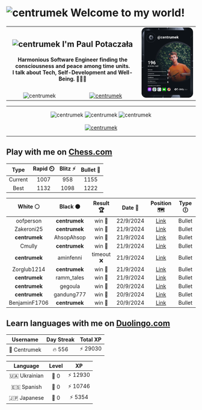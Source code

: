 <h1>
  <img
    src="https://emojis.slackmojis.com/emojis/images/1531849430/4246/blob-sunglasses.gif"
    width="30"
    alt="centrumek"
  />
  Welcome to my world!
</h1>

<table>
  <tbody>
    <tr>
      <td align="center" width="70%" colspan="2">
        <h2>
          <img
            src="https://raw.githubusercontent.com/MartinHeinz/MartinHeinz/master/wave.gif"
            width="30px"
            alt="centrumek"
          />
          I'm Paul Potaczała
        </h2>
        <h4>
          Harmonious Software Engineer finding the consciousness and peace among time units.
          <br/>
          I talk about Tech, Self-Development and Well-Being. 🌿🧘🚀
        </h4>
      </td>
      <td width="30%" rowspan="2">
        <a href="https://app.daily.dev/centrumek">
          <img
            src="./devcard.svg"
            alt="centrumek"
          />
        </a>
      </td>
    </tr>
    <tr align="center">
      <td>
        <img
          src="https://komarev.com/ghpvc/?username=centrumek&label=visitors&color=0e75b6&style=flat"
          alt="centrumek"
        >
      </td>
      <td>
        <a href="https://stackoverflow.com/users/14496012/centrumek">
          <img
            src="https://stackoverflow.com/users/flair/14496012.png?theme=dark"
            alt="centrumek"
          >
        </a>
      </td>
    </tr>
  </tbody>
</table>

---
<div align="center">
  <img 
    src="https://github-readme-stats.vercel.app/api?username=centrumek&show_icons=true&count_private=true&theme=dark&hide_border=true&hide=issues,contribs&bg_color=00000000"
    alt="centrumek"
  />
  <img
    src="https://github-readme-stats.vercel.app/api/top-langs/?username=centrumek&layout=compact&hide_border=true&theme=dark&bg_color=00000000&langs_count=6&exclude_repo=air-statistic-app"
    alt="centrumek"
  />
  <img 
    src="https://github-readme-streak-stats.herokuapp.com?user=centrumek&theme=dark&hide_border=true&background=FFFFFF00"
    alt="centrumek"
  />
  <br/>
  <br/>
  <a href="https://www.buymeacoffee.com/centrumek">
    <img
      src="https://cdn.buymeacoffee.com/buttons/v2/default-orange.png"
      height="50"
      width="210"
      alt="centrumek"
    />
  </a>
</div>

---

## Play with me on [Chess.com](https://www.chess.com/member/centrumek)

<div align="center">
<!--START_SECTION:chessStats-->
<!-- Automatically generated with https://github.com/Balastrong/chess-stats-action -->

| Type | Rapid ⏲️ | Blitz ⚡ | Bullet 🔫 |
|:---:|:---:|:---:|:---:|
| Current | 1007 | 958 | 1155 |
| Best | 1132 | 1098 | 1222 |

| White ⚪ | Black ⚫ | Result 🏆 | Date 📅 | Position 🗺️ | Type 🕕 |
|:---:|:---:|:---:|:---:|:---:|:---:|
| oofperson | **centrumek** | win 🥇 | 22/9/2024 | <a href="http://www.ee.unb.ca/cgi-bin/tervo/fen.pl?select=3r4/8/4pk2/8/5p2/1R3P1P/P1R4K/8 w - -">Link</a> | Bullet |
| Zakeroni25 | **centrumek** | win 🥇 | 21/9/2024 | <a href="http://www.ee.unb.ca/cgi-bin/tervo/fen.pl?select=r7/4k3/p1pNp3/2Pn4/PPBP4/8/5PP1/4RK2 w - -">Link</a> | Bullet |
| **centrumek** | AhsopAhsop | win 🥇 | 21/9/2024 | <a href="http://www.ee.unb.ca/cgi-bin/tervo/fen.pl?select=3Q1k2/4npp1/3bp3/7p/3PpP1P/4P1P1/4K2R/8 b - -">Link</a> | Bullet |
| Cmully | **centrumek** | win 🥇 | 21/9/2024 | <a href="http://www.ee.unb.ca/cgi-bin/tervo/fen.pl?select=3k1r2/8/1p1p4/pPpPb3/2P1P2P/1P3qPQ/6BK/8 w - -">Link</a> | Bullet |
| **centrumek** | aminfenni | timeout ❌ | 21/9/2024 | <a href="http://www.ee.unb.ca/cgi-bin/tervo/fen.pl?select=8/8/1p6/2k5/2p5/p7/1K6/8 w - -">Link</a> | Bullet |
| Zorglub1214 | **centrumek** | win 🥇 | 21/9/2024 | <a href="http://www.ee.unb.ca/cgi-bin/tervo/fen.pl?select=2r5/pk6/1p6/6R1/8/4P3/PP4PP/2K5 w - -">Link</a> | Bullet |
| **centrumek** | ramm_tales | win 🥇 | 21/9/2024 | <a href="http://www.ee.unb.ca/cgi-bin/tervo/fen.pl?select=5R2/2p1kQ1p/1p4p1/pP1PN3/P1P5/6NP/8/R5K1 b - -">Link</a> | Bullet |
| **centrumek** | gegoula | win 🥇 | 20/9/2024 | <a href="http://www.ee.unb.ca/cgi-bin/tervo/fen.pl?select=1k6/1p1r2Q1/p1Np4/8/1P2B1p1/P5P1/7P/3R2K1 b - -">Link</a> | Bullet |
| **centrumek** | gandung777 | win 🥇 | 20/9/2024 | <a href="http://www.ee.unb.ca/cgi-bin/tervo/fen.pl?select=r4rk1/p4pp1/1p1p1b1p/1Pp1p3/P1P1P2P/2BPKB2/8/RN5R b - -">Link</a> | Bullet |
| BenjaminF1706 | **centrumek** | win 🥇 | 20/9/2024 | <a href="http://www.ee.unb.ca/cgi-bin/tervo/fen.pl?select=6n1/1b6/1B4k1/p2r1p2/1bp5/5PK1/PP6/8 w - -">Link</a> | Bullet |

<!--END_SECTION:chessStats-->
</div>

## Learn languages with me on [Duolingo.com](https://www.duolingo.com/profile/Centrumek)

<div align="center">
<!--START_SECTION:duolingoStats-->
<!-- Automatically generated with https://github.com/centrumek/duolingo-readme-stats-->

| Username | Day Streak | Total XP |
|:---:|:---:|:---:|
| 👤 Centrumek | 🔥 556 | ⚡ 29030 |

| Language | Level | XP |
|:---:|:---:|:---:|
| 🇺🇦 Ukrainian | 👑 0 | ⚡ 12930 |
| 🇪🇸 Spanish | 👑 0 | ⚡ 10746 |
| 🇯🇵 Japanese | 👑 0 | ⚡ 5354 |

<!--END_SECTION:duolingoStats-->
</div>
<!--
**centrumek/centrumek** is a ✨ _special_ ✨ repository because its `README.md` (this file) appears on your GitHub profile.

Here are some ideas to get you started:

- 🔭 I’m currently working on ...
- 🌱 I’m currently learning ...
- 👯 I’m looking to collaborate on ...
- 🤔 I’m looking for help with ...
- 💬 Ask me about ...
- 📫 How to reach me: ...
- 😄 Pronouns: ...
- ⚡ Fun fact: ...
-->
